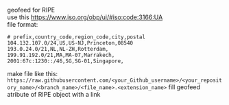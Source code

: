 geofeed for RIPE  
use this https://www.iso.org/obp/ui/#iso:code:3166:UA  
file format: 
```
# prefix,country_code,region_code,city,postal
104.132.107.0/24,US,US-NJ,Princeton,08540
193.0.24.0/21,NL,NL-ZH,Rotterdam,
199.91.192.0/21,MA,MA-07,Marrakech,
2001:67c:1230::/46,SG,SG-01,Singapore,
```

make file like this:  
`https://raw.githubusercontent.com/<your_Github_username>/<your_repository_name>/<branch_name>/<file_name>.<extension_name>`
fill geofeed atribute of RIPE object with a link

